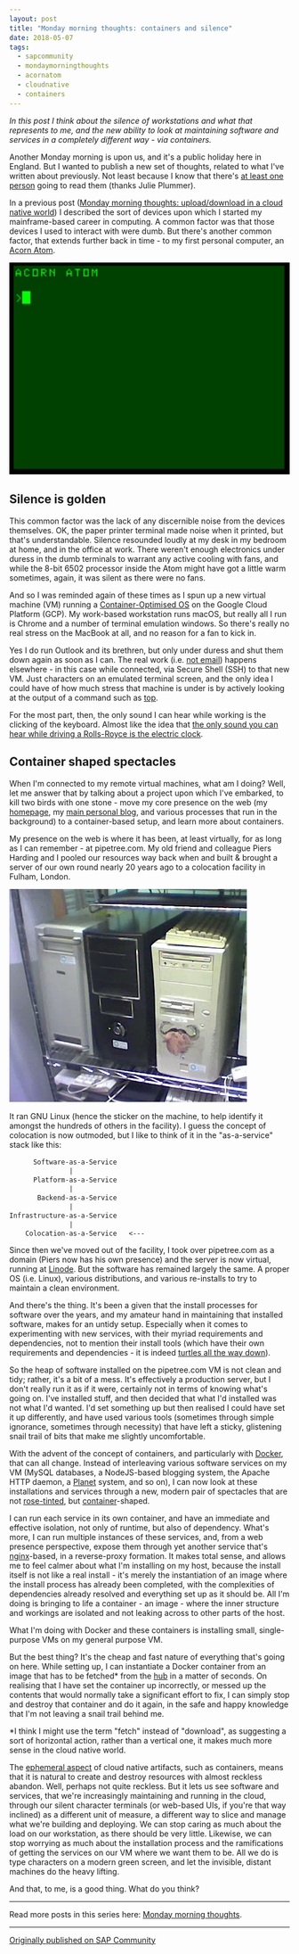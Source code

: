 ```yaml
---
layout: post
title: "Monday morning thoughts: containers and silence"
date: 2018-05-07
tags:
  - sapcommunity
  - mondaymorningthoughts
  - acornatom
  - cloudnative
  - containers
---
```


*In this post I think about the silence of workstations and what that
represents to me, and the new ability to look at maintaining software
and services in a completely different way - via containers.*

Another Monday morning is upon us, and it's a public holiday here in
England. But I wanted to publish a new set of thoughts, related to what
I've written about previously. Not least because I know that there's
[at least one
person](https://twitter.com/JuliePlummer20/status/991215288925507584)
going to read them (thanks Julie Plummer).

In a previous post ([Monday morning thoughts: upload/download in a cloud
native
world](/blog/posts/2018/04/16/monday-morning-thoughts:-upload-download-in-a-cloud-native-world/))
I described the sort of devices upon which I started my mainframe-based
career in computing. A common factor was that those devices I used to
interact with were dumb. But there's another common factor, that
extends further back in time - to my first personal computer, an [Acorn
Atom](/blog/posts/2005/11/26/acorn-atom-and-my-start-in-computing/).

![](/images/2005/11/atom.png)

## Silence is golden

This common factor was the lack of any discernible noise from the
devices themselves. OK, the paper printer terminal made noise when it
printed, but that's understandable. Silence resounded loudly at my desk
in my bedroom at home, and in the office at work. There weren't enough
electronics under duress in the dumb terminals to warrant any active
cooling with fans, and while the 8-bit 6502 processor inside the Atom
might have got a little warm sometimes, again, it was silent as there
were no fans.

And so I was reminded again of these times as I spun up a new virtual
machine (VM) running a [Container-Optimised
OS](https://cloud.google.com/container-optimized-os/docs/) on the Google
Cloud Platform (GCP). My work-based workstation runs macOS, but really
all I run is Chrome and a number of terminal emulation windows. So
there's really no real stress on the MacBook at all, and no reason for
a fan to kick in.

Yes I do run Outlook and its brethren, but only under duress and shut
them down again as soon as I can. The real work (i.e. [not
email](/blog/posts/2017/08/30/things-i-do-to-make-my-work-life-better/))
happens elsewhere - in this case while connected, via Secure Shell (SSH)
to that new VM. Just characters on an emulated terminal screen, and the
only idea I could have of how much stress that machine is under is by
actively looking at the output of a command such as
[top](http://man7.org/linux/man-pages/man1/top.1.html).

For the most part, then, the only sound I can hear while working is the
clicking of the keyboard. Almost like the idea that [the only sound you
can hear while driving a Rolls-Royce is the electric
clock](http://swiped.co/file/rolls-royce-ad-by-david-ogilvy/).

## Container shaped spectacles

When I'm connected to my remote virtual machines, what am I doing?
Well, let me answer that by talking about a project upon which I've
embarked, to kill two birds with one stone - move my core presence on
the web (my [homepage](https://qmacro.org), my [main personal
blog](https://qmacro.org/blog/), and various processes that run
in the background) to a container-based setup, and learn more about
containers.

My presence on the web is where it has been, at least virtually, for as
long as I can remember - at pipetree.com. My old friend and
colleague Piers Harding and I pooled our resources way back when and
built & brought a server of our own round nearly 20 years ago to a
colocation facility in Fulham, London.

![](/images/2018/05/Screen-Shot-2018-05-07-at-06.50.07.png)

It ran GNU Linux (hence the sticker on the machine, to help identify it
amongst the hundreds of others in the facility). I guess the concept of
colocation is now outmoded, but I like to think of it in the
"as-a-service" stack like this:

          Software-as-a-Service
                   |
          Platform-as-a-Service
                   |
           Backend-as-a-Service
                   |
    Infrastructure-as-a-Service
                   |
        Colocation-as-a-Service   <---

Since then we've moved out of the facility, I took over pipetree.com as
a domain (Piers now has his own presence) and the server is now virtual,
running at [Linode](https://www.linode.com/). But the software has
remained largely the same. A proper OS (i.e. Linux), various
distributions, and various re-installs to try to maintain a clean
environment.

And there's the thing. It's been a given that the install processes
for software over the years, and my amateur hand in maintaining that
installed software, makes for an untidy setup. Especially when it comes
to experimenting with new services, with their myriad requirements and
dependencies, not to mention their install tools (which have their own
requirements and dependencies - it is indeed [turtles all the way
down](https://en.wikiquote.org/wiki/Turtles_all_the_way_down)).

So the heap of software installed on the pipetree.com VM is not clean
and tidy; rather, it's a bit of a mess. It's effectively a production
server, but I don't really run it as if it were, certainly not in terms
of knowing what's going on. I've installed stuff, and then decided
that what I'd installed was not what I'd wanted. I'd set something up
but then realised I could have set it up differently, and have used
various tools (sometimes through simple ignorance, sometimes through
necessity) that have left a sticky, glistening snail trail of bits that
make me slightly uncomfortable.

With the advent of the concept of containers, and particularly with
[Docker](https://www.docker.com/), that can all change. Instead of
interleaving various software services on my VM (MySQL databases, a
NodeJS-based blogging system, the Apache HTTP daemon, a
[Planet](https://en.wikipedia.org/wiki/Planet_(software)) system, and so
on), I can now look at these installations and services through a new,
modern pair of spectacles that are not
[rose-tinted](https://idioms.thefreedictionary.com/rose-tinted+spectacles),
but [container](https://www.docker.com/what-container)-shaped.

I can run each service in its own container, and have an immediate and
effective isolation, not only of runtime, but also of dependency.
What's more, I can run multiple instances of these services, and, from
a web presence perspective, expose them through yet another service
that's [nginx](https://www.nginx.com/)-based, in a reverse-proxy
formation. It makes total sense, and allows me to feel calmer about what
I'm installing on my host, because the install itself is not like a
real install - it's merely the instantiation of an image where the
install process has already been completed, with the complexities of
dependencies already resolved and everything set up as it should be. All
I'm doing is bringing to life a container - an image - where the inner
structure and workings are isolated and not leaking across to other
parts of the host.

What I'm doing with Docker and these containers is installing small,
single-purpose VMs on my general purpose VM.

But the best thing? It's the cheap and fast nature of everything
that's going on here. While setting up, I can instantiate a Docker
container from an image that has to be fetched\* from the
[hub](https://hub.docker.com/) in a matter of seconds. On realising that
I have set the container up incorrectly, or messed up the contents that
would normally take a significant effort to fix, I can simply stop and
destroy that container and do it again, in the safe and happy knowledge
that I'm not leaving a snail trail behind me.

\*I think I might use the term "fetch" instead of "download", as
suggesting a sort of horizontal action, rather than a vertical one, it
makes much more sense in the cloud native world.

The [ephemeral
aspect](/blog/posts/2018/04/09/monday-morning-thoughts:-a-cloud-native-smell/#the-cloud-native-smell) of
cloud native artifacts, such as containers, means that it is natural to
create and destroy resources with almost reckless abandon. Well, perhaps
not quite reckless. But it lets us see software and services, that
we're increasingly maintaining and running in the cloud, through our
silent character terminals (or web-based UIs, if you're that way
inclined) as a different unit of measure, a different way to slice and
manage what we're building and deploying. We can stop caring as much
about the load on our workstation, as there should be very little.
Likewise, we can stop worrying as much about the installation process
and the ramifications of getting the services on our VM where we want
them to be. All we do is type characters on a modern green screen, and
let the invisible, distant machines do the heavy lifting.

And that, to me, is a good thing. What do you think?

---

Read more posts in this series here: [Monday morning
thoughts](/tags/mondaymorningthoughts/).

---

[Originally published on SAP Community](https://community.sap.com/t5/technology-blogs-by-sap/monday-morning-thoughts-containers-and-silence/ba-p/13359185)
